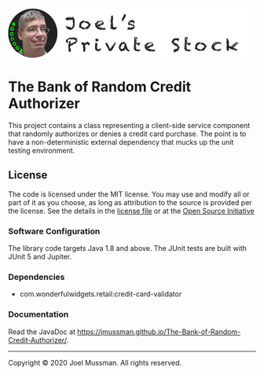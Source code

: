 ![](.common/joels-private-stock.png?raw=true)

# The Bank of Random Credit Authorizer

This project contains a class representing a client-side service component that randomly authorizes or denies
a credit card purchase.
The point is to have a non-deterministic external dependency that mucks up the unit
testing environment.
## License

The code is licensed under the MIT license. You may use and modify all or part of it as you choose, as long as attribution to the source is provided per the license. See the details in the [license file](./LICENSE.md) or at the [Open Source Initiative](https://opensource.org/licenses/MIT)

### Software Configuration

The library code targets Java 1.8 and above. The JUnit tests are built with JUnit 5 and Jupiter.

### Dependencies

* com.wonderfulwidgets.retail:credit-card-validator

### Documentation

Read the JavaDoc at https://jmussman.github.io/The-Bank-of-Random-Credit-Authorizer/.

<hr>
Copyright © 2020 Joel Mussman. All rights reserved.